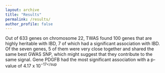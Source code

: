 ```yaml
---
layout: archive
title: "Results"
permalink: /results/
author_profile: false
---
```


Out of 633 genes on chromosome 22, TWAS found 100 genes that are highly heritable with IBD, 7 of which had a significant association with IBD. Of the seven genes, 5 of them were very close together and shared the same best GWAS SNP, which might suggest that they contribute to the same signal. Gene PDGFB had the most significant association with a p-value of 4.17 x 10<sup>−17</sup
